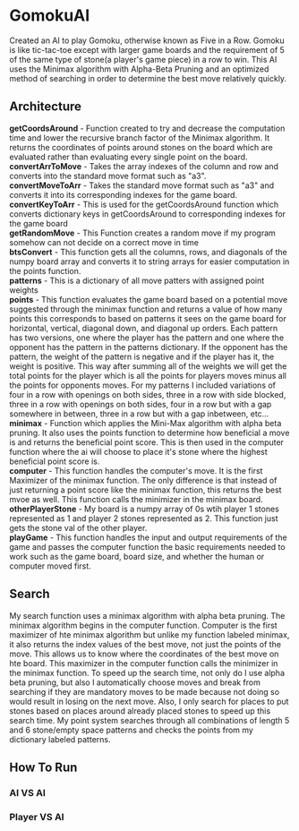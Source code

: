 # GomokuAI 
Created an AI to play Gomoku, otherwise known as Five in a Row. Gomoku is like tic-tac-toe except with larger game boards and the requirement of 5 of the same type of stone(a player's game piece) in a row to win. This AI uses the Minimax algorithm with Alpha-Beta Pruning and an optimized method of searching in order to determine the best move relatively quickly.<br/>

## Architecture
**getCoordsAround** - Function created to try and decrease the computation time and lower the recursive branch factor of the Minimax algorithm. It returns the coordinates of points around stones on the board which are evaluated rather than evaluating every single point on the board.<br/>
**convertArrToMove** - Takes the array indexes of the column and row and converts into the standard move format such as "a3".<br/>
**convertMoveToArr** - Takes the standard move format such as "a3" and converts it into its corresponding indexes for the game board.<br/>
**convertKeyToArr** - This is used for the getCoordsAround function which converts dictionary keys in getCoordsAround to corresponding indexes for the game board<br/>
**getRandomMove** - This Function creates a random move if my program somehow can not decide on a correct move in time<br/>
**btsConvert** - This function gets all the columns, rows, and diagonals of the numpy board array and converts it to string arrays for easier computation in the points function.<br/>
**patterns** - This is a dictionary of all move patters with assigned point weights<br/>
**points** - This function evaluates the game board based on a potential move suggested through the minimax function and returns a value of how many points this corresponds to based on patterns it sees on the game board for horizontal, vertical, diagonal down, and diagonal up orders. Each pattern has two versions, one where the player has the pattern and one where the opponent has the pattern in the patterns dictionary. If the opponent has the pattern, the weight of the pattern is negative and if the player has it, the weight is positive. This way after summing all of the weights we will get the total points for the player which is all the points for players moves minus all the points for opponents moves. For my patterns I included variations of four in a row with openings on both sides, three in a row with side blocked, three in a row with openings on both sides, four in a row but with a gap somewhere in between, three in a row but with a gap inbetween, etc...<br/>
**minimax** - Function which applies the Mini-Max algorithm with alpha beta pruning. It also uses the points function to determine how beneficial a move is and returns the beneficial point score. This is then used in the computer function where the ai will choose to place it's stone where the highest beneficial point score is.<br/>
**computer** - This function handles the computer's move. It is the first Maximizer of the minimax function. The only difference is that instead of just returning a point score like the minimax function, this returns the best mvoe as well. This function calls the minimizer in the minimax board.<br/>
**otherPlayerStone** - My board is a numpy array of 0s wtih player 1 stones represented as 1 and player 2 stones represented as 2. This function just gets the stone val of the other player.<br/>
**playGame** - This function handles the input and output requirements of the game and passes the computer function the basic requirements needed to work such as the game board, board size, and whether the human or computer moved first. <br/>

## Search
My search function uses a minimax algorithm with alpha beta pruning. The minimax algorithm begins in the computer function. Computer is the first maximizer of hte minimax algorithm but unlike my function labeled minimax, it also returns the index values of the best move, not just the points of the move. This allows us to know where the coordinates of the best move on hte board. This maximizer in the computer function calls the minimizer in the minimax function. To speed up the search time, not only do I use alpha beta pruning, but also I automatically choose moves and break from searching if they are mandatory moves to be made because not doing so would result in losing on the next move. Also, I only search for places to put stones based on places around already placed stones to speed up this search time. My point system searches through all combinations of length 5 and 6 stone/empty space patterns and checks the points from my dictionary labeled patterns. 

## How To Run

### AI VS AI

### Player VS AI
